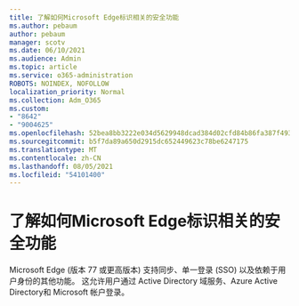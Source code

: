 ```yaml
---
title: 了解如何Microsoft Edge标识相关的安全功能
ms.author: pebaum
author: pebaum
manager: scotv
ms.date: 06/10/2021
ms.audience: Admin
ms.topic: article
ms.service: o365-administration
ROBOTS: NOINDEX, NOFOLLOW
localization_priority: Normal
ms.collection: Adm_O365
ms.custom:
- "8642"
- "9004625"
ms.openlocfilehash: 52bea8bb3222e034d5629948dcad384d02cfd84b86fa387f493c3ad0abfc069a
ms.sourcegitcommit: b5f7da89a650d2915dc652449623c78be6247175
ms.translationtype: MT
ms.contentlocale: zh-CN
ms.lasthandoff: 08/05/2021
ms.locfileid: "54101400"
---
```

# <a name="learn-how-microsoft-edge-supports-identity-dependent-security-features"></a>了解如何Microsoft Edge标识相关的安全功能

Microsoft Edge (版本 77 或更高版本) 支持同步、单一登录 (SSO) 以及依赖于用户身份的其他功能。 这允许用户通过 Active Directory 域服务、Azure Active Directory和 Microsoft 帐户登录。
